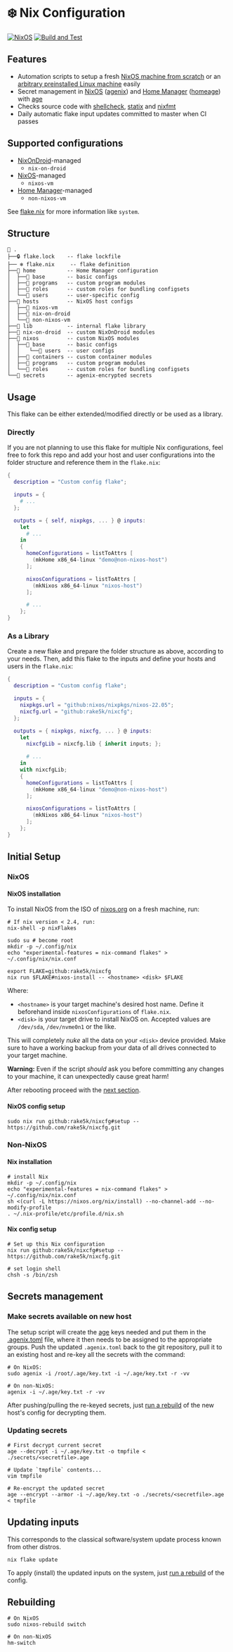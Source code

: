# :snowflake: Nix Configuration

[![NixOS][nixos-badge]][nixos]
[![Build and Test][ci-badge]][ci]

## Features

* Automation scripts to setup a fresh [NixOS machine from scratch](flake/apps/nixos-install.sh) or
  an [arbitrary preinstalled Linux machine](flake/apps/setup.sh) easily
* Secret management in [NixOS][nixos] ([agenix][agenix]) and [Home Manager][home-manager]
  ([homeage][homeage]) with [age][age]
* Checks source code with [shellcheck][shellcheck], [statix][statix] and [nixfmt][nixfmt]
* Daily automatic flake input updates committed to master when CI passes

## Supported configurations

* [NixOnDroid][nix-on-droid]-managed
  * `nix-on-droid`
* [NixOS][nixos]-managed
  * `nixos-vm`
* [Home Manager][home-manager]-managed
  * `non-nixos-vm`

See [flake.nix](flake.nix) for more information like `system`.

## Structure

```noformat
📂 .
├──🔒 flake.lock    -- flake lockfile
├── ❄ flake.nix     -- flake definition
├──📂 home          -- Home Manager configuration
│  ├──📂 base       -- basic configs
│  ├──📂 programs   -- custom program modules
│  ├──📂 roles      -- custom roles for bundling configsets
│  └──📂 users      -- user-specific config
├──📂 hosts         -- NixOS host configs
│  ├──📂 nixos-vm
│  ├──📂 nix-on-droid
│  └──📂 non-nixos-vm
├──📂 lib           -- internal flake library
├──📂 nix-on-droid  -- custom NixOnDroid modules
├──📂 nixos         -- custom NixOS modules
│  ├──📂 base       -- basic configs
│  │   └──📂 users  -- user configs
│  ├──📂 containers -- custom container modules
│  ├──📂 programs   -- custom program modules
│  └──📂 roles      -- custom roles for bundling configsets
└──📂 secrets       -- agenix-encrypted secrets
```

## Usage

This flake can be either extended/modified directly or be used as a library.

### Directly

If you are not planning to use this flake for multiple Nix configurations, feel free to fork this
repo and add your host and user configurations into the folder structure and reference them in the
`flake.nix`:

```nix
{
  description = "Custom config flake";

  inputs = {
    # ...
  };

  outputs = { self, nixpkgs, ... } @ inputs:
    let
      # ...
    in
    {
      homeConfigurations = listToAttrs [
        (mkHome x86_64-linux "demo@non-nixos-host")
      ];

      nixosConfigurations = listToAttrs [
        (mkNixos x86_64-linux "nixos-host")
      ];

      # ...
    };
}
```

### As a Library

Create a new flake and prepare the folder structure as above, according to your needs. Then, add
this flake to the inputs and define your hosts and users in the `flake.nix`:

```nix
{
  description = "Custom config flake";

  inputs = {
    nixpkgs.url = "github:nixos/nixpkgs/nixos-22.05";
    nixcfg.url = "github:rake5k/nixcfg";
  };

  outputs = { nixpkgs, nixcfg, ... } @ inputs:
    let
      nixcfgLib = nixcfg.lib { inherit inputs; };

      # ...
    in
    with nixcfgLib;
    {
      homeConfigurations = listToAttrs [
        (mkHome x86_64-linux "demo@non-nixos-host")
      ];

      nixosConfigurations = listToAttrs [
        (mkNixos x86_64-linux "nixos-host")
      ];
    };
}
```

## Initial Setup

### NixOS

#### NixOS installation

To install NixOS from the ISO of [nixos.org][nixos] on a fresh machine, run:

```shell
# If nix version < 2.4, run:
nix-shell -p nixFlakes

sudo su # become root
mkdir -p ~/.config/nix
echo "experimental-features = nix-command flakes" > ~/.config/nix/nix.conf

export FLAKE=github:rake5k/nixcfg
nix run $FLAKE#nixos-install -- <hostname> <disk> $FLAKE
```

Where:

* `<hostname>` is your target machine's desired host name. Define it beforehand inside
  `nixosConfigurations` of `flake.nix`.
* `<disk>` is your target drive to install NixOS on. Accepted values are `/dev/sda`, `/dev/nvme0n1`
  or the like.

This will completely *nuke* all the data on your `<disk>` device provided. Make sure to have a
working backup from your data of all drives connected to your target machine.

**Warning:** Even if the script *should* ask you before committing any changes to your machine,
it can unexpectedly cause great harm!

After rebooting proceed with the [next section](#nixos-config-setup).

#### NixOS config setup

```shell
sudo nix run github:rake5k/nixcfg#setup -- https://github.com/rake5k/nixcfg.git
```

### Non-NixOS

#### Nix installation

```shell
# install Nix
mkdir -p ~/.config/nix
echo "experimental-features = nix-command flakes" > ~/.config/nix/nix.conf
sh <(curl -L https://nixos.org/nix/install) --no-channel-add --no-modify-profile
. ~/.nix-profile/etc/profile.d/nix.sh
```

#### Nix config setup

```shell
# Set up this Nix configuration
nix run github:rake5k/nixcfg#setup -- https://github.com/rake5k/nixcfg.git

# set login shell
chsh -s /bin/zsh
```

## Secrets management

### Make secrets available on new host

The setup script will create the [age][age] keys needed and put them in the
[.agenix.toml](.agenix.toml) file, where it then needs to be assigned to the appropriate groups.
Push the updated `.agenix.toml` back to the git repository, pull it to an existing host and
re-key all the secrets with the command:

```shell
# On NixOS:
sudo agenix -i /root/.age/key.txt -i ~/.age/key.txt -r -vv

# On non-NixOS:
agenix -i ~/.age/key.txt -r -vv
```

After pushing/pulling the re-keyed secrets, just [run a rebuild](#rebuilding) of the new host's
config for decrypting them.

### Updating secrets

```shell
# First decrypt current secret
age --decrypt -i ~/.age/key.txt -o tmpfile < ./secrets/<secretfile>.age

# Update `tmpfile` contents...
vim tmpfile

# Re-encrypt the updated secret
age --encrypt --armor -i ~/.age/key.txt -o ./secrets/<secretfile>.age < tmpfile
```

## Updating inputs

This corresponds to the classical software/system update process known from other distros.

```shell
nix flake update
```

To apply (install) the updated inputs on the system, just [run a rebuild](#rebuilding) of the
config.

## Rebuilding

```shell
# On NixOS
sudo nixos-rebuild switch

# On non-NixOS
hm-switch
```

[ci]: https://garnix.io/repo/rake5k/nixcfg
[ci-badge]: https://img.shields.io/endpoint.svg?url=https%3A%2F%2Fgarnix.io%2Fapi%2Fbadges%2Frake5k%2Fnixcfg%3Fbranch%3Dmain

[age]: https://age-encryption.org/
[agenix]: https://github.com/ryantm/agenix
[home-manager]: https://nix-community.github.io/home-manager
[homeage]: https://github.com/jordanisaacs/homeage
[nix-on-droid]: https://nix-community.github.io/nix-on-droid
[nixos]: https://nixos.org/
[nixos-badge]: https://img.shields.io/badge/NixOS-24.11-blue.svg?logo=NixOS&logoColor=white
[nixfmt]: https://github.com/NixOS/nixfmt
[shellcheck]: https://github.com/koalaman/shellcheck
[statix]: https://github.com/NerdyPepper/statix

